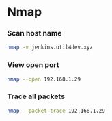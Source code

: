 # Nmap

### Scan host name
```bash
nmap -v jenkins.util4dev.xyz
```

### View open port
```bash
nmap --open 192.168.1.29
```

### Trace all packets
```bash
nmap --packet-trace 192.168.1.29
```